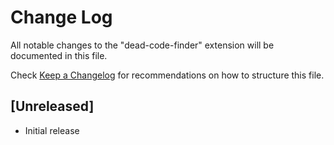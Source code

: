 # Change Log

All notable changes to the "dead-code-finder" extension will be documented in this file.

Check [Keep a Changelog](http://keepachangelog.com/) for recommendations on how to structure this file.

## [Unreleased]

- Initial release